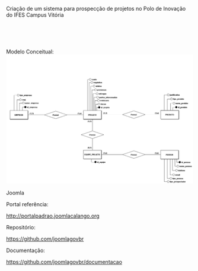 Criação de um sistema para prospecção de projetos no Polo de Inovação do IFES Campus Vitória<br><br><br><br><br>

Modelo Conceitual:<br>
![img](arquivos/modelo_conceitual_pp_ifes.PNG)





Joomla

Portal referência: 

http://portalpadrao.joomlacalango.org 
 
Repositório:

https://github.com/joomlagovbr
 
Documentação:

https://github.com/joomlagovbr/documentacao
